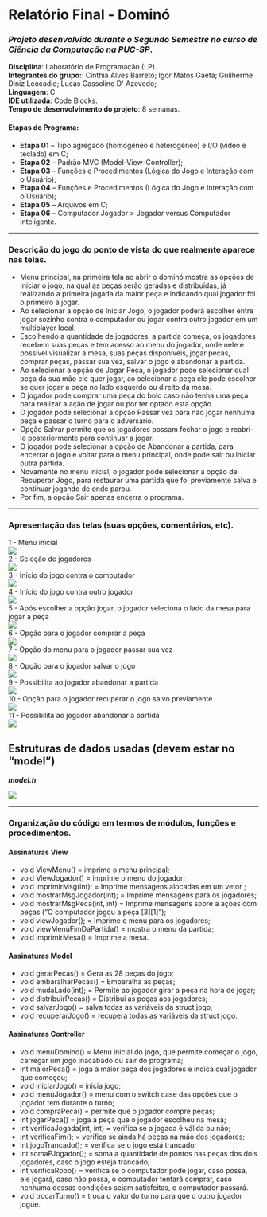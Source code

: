 # Relatório Final - Dominó
### ***Projeto desenvolvido durante o Segundo Semestre no curso de Ciência da Computação na PUC-SP***.<br>
**Disciplina**: Laboratório de Programação (LP).<br>
**Integrantes do grupo:**: 
Cinthia Alves Barreto; 
Igor Matos Gaeta; 
Guilherme Diniz Leocadio; 
Lucas Cassolino D' Azevedo;<br>
**Linguagem**: C <br>
**IDE utilizada**: Code Blocks.<br>
**Tempo de desenvolvimento do projeto**: 8 semanas.<br>

#### **Etapas do Programa**:
* **Etapa 01** – Tipo agregado (homogêneo e heterogêneo) e I/O (vídeo e teclado) em C;
* **Etapa 02** – Padrão MVC (Model-View-Controller);
* **Etapa 03** – Funções e Procedimentos (Lógica do Jogo e Interação com o Usuário);
* **Etapa 04** – Funções e Procedimentos (Lógica do Jogo e Interação com o Usuário);
* **Etapa 05** – Arquivos em C;
* **Etapa 06** – Computador Jogador > Jogador versus Computador inteligente.<br>


------


### Descrição do jogo do ponto de vista do que realmente aparece nas telas.

<ul>
    <li>Menu principal, na primeira tela ao abrir o dominó mostra as opções de Iniciar o jogo, na qual as peças serão geradas e distribuídas, já realizando a primeira jogada da maior peça e indicando qual jogador foi o primeiro a jogar.</li>
    <li>Ao selecionar a opção de Iniciar Jogo, o jogador poderá escolher entre jogar sozinho contra o computador ou jogar contra outro jogador em um multiplayer local.</li>
    <li>Escolhendo a quantidade de jogadores, a partida começa, os jogadores recebem suas peças e tem acesso ao menu do jogador, onde nele é possível visualizar a mesa, suas peças disponíveis, jogar peças, comprar peças, passar sua vez, salvar o jogo e abandonar a partida.</li>
    <li>Ao selecionar a opção de Jogar Peça, o jogador pode selecionar qual peça da sua mão ele quer jogar, ao selecionar a peça ele pode escolher se quer jogar a peça no lado esquerdo ou direito da mesa.</li>
    <li>O jogador  pode comprar uma peça do bolo caso não tenha uma peça para realizar a ação de jogar ou por ter optado esta opção.</li>
    <li>O jogador pode selecionar a opção Passar vez para não jogar nenhuma peça e passar o turno para o adversário.</li>
    <li>Opção Salvar permite que os jogadores possam fechar o jogo e reabri-lo posteriormente para continuar a jogar.</li>
    <li>O jogador pode selecionar a opção de Abandonar a partida, para encerrar o jogo e voltar para o menu principal, onde pode sair ou iniciar outra partida.</li>
    <li>Novamente no menu inicial, o jogador pode selecionar a opção de Recuperar Jogo, para restaurar uma partida que foi previamente salva e continuar jogando de onde parou.</li>
    <li>Por fim, a opção Sair apenas encerra o programa.</li>
</ul>

-----

### Apresentação das telas (suas opções, comentários, etc).
1 -  Menu inicial<br>
<img src="./imagens-output/tela1.png"><br>
2 - Seleção de jogadores<br>
<img src="./imagens-output/tela2.png"><br>
3 - Início do jogo contra o computador<br>
<img src="./imagens-output/tela3.png"><br>
4 -  Início do jogo contra outro jogador<br>
 <img src="./imagens-output/tela4.png"><br>
5 -  Após escolher a opção jogar, o jogador seleciona o lado da mesa para jogar a peça<br>
<img src="./imagens-output/tela5.png"><br>
6 - Opção para o jogador comprar a peça<br>
<img src="./imagens-output/tela6.png"><br>
7 - Opção do menu para o jogador passar sua vez<br>
<img src="./imagens-output/tela7.png"><br>
8 - Opção para o jogador salvar o jogo<br>
<img src="./imagens-output/tela8.png"><br>
9 -  Possibilita ao jogador abandonar a partida<br>
<img src="./imagens-output/tela9.png"><br>
10 - Opção para o jogador recuperar o jogo salvo previamente<br>
<img src="./imagens-output/tela10.png"><br>
11 -  Possibilita ao jogador abandonar a partida<br>
<img src="./imagens-output/tela11.png"><br>

## Estruturas de dados usadas (devem estar no “model”)<br>
***model.h***

<img src="./imagens-output/model.png">

-----

### Organização do código em termos de módulos, funções e procedimentos.
#### Assinaturas View
* void ViewMenu() = imprime o menu principal;
* void ViewJogador() = imprime o menu do jogador;
* void imprimirMsg(int); = Imprime mensagens alocadas em um vetor ;
* void mostrarMsgJogador(int); = Imprime mensagens para os jogadores;
* void mostrarMsgPeca(int, int)  = Imprime mensagens sobre a ações com peças (“O computador jogou a peça [3][1]”);
* void viewJogador(); = Imprime o menu para os jogadores; 
* void viewMenuFimDaPartida() = mostra o menu da partida;
* void imprimirMesa() = Imprime a mesa.

#### Assinaturas Model
* void gerarPecas() =  Gera as 28 peças do jogo;
* void embaralharPecas() =  Embaralha as peças; 
* void mudaLado(int); = Permite ao jogador girar a peça na hora de jogar;
* void distribuirPecas() =  Distribui as peças aos jogadores;
* void salvarJogo()  = salva todas as variáveis da struct jogo;
* void recuperarJogo() = recupera todas as variáveis da struct jogo.


#### Assinaturas Controller
* void menuDomino() = Menu inicial do jogo, que permite começar o jogo, carregar um jogo inacabado ou sair do programa;
* int maiorPeca() = joga a maior peça dos jogadores e indica qual jogador que começou;
* void iniciarJogo() = inicia jogo;
* void menuJogador() = menu com o switch case das opções que o jogador tem durante o turno;
* void compraPeca() = permite que o jogador compre peças;
* int jogarPeca() =  joga a peça que o jogador escolheu na mesa;
* int verificaJogada(int, int) =  verifica se a jogada é válida ou não;
* int verificaFim(); = verifica se ainda há peças na mão dos jogadores;
* int jogoTrancado(); = verifica se o jogo está trancado;
* int somaPJogador(); = soma a quantidade de pontos nas peças dos dois jogadores, caso o jogo esteja trancado;
* int verificaRobo()  = verifica se o computador pode jogar, caso possa, ele jogará, caso não possa, o computador tentará comprar, caso nenhuma dessas condições sejam satisfeitas, o computador passará.
* void trocarTurno() = troca o valor do turno para que o outro jogador jogue.
